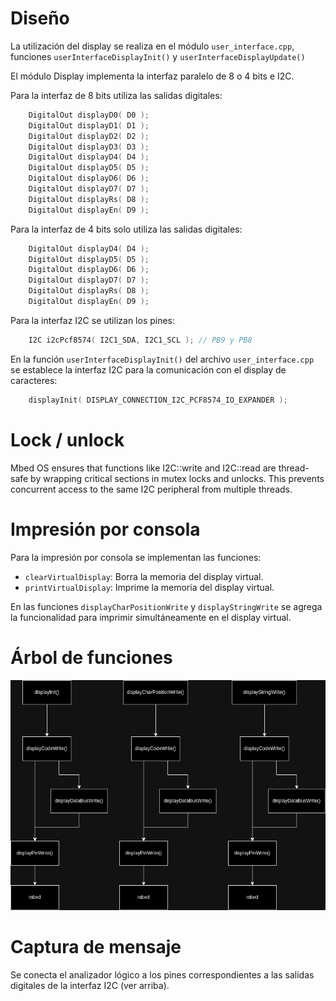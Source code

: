 # Diseño
La utilización del display se realiza en el módulo `user_interface.cpp`, funciones `userInterfaceDisplayInit()` y `userInterfaceDisplayUpdate()`

El módulo Display implementa la interfaz paralelo de 8 o 4 bits e I2C.

Para la interfaz de 8 bits utiliza las salidas digitales:

```cpp
    DigitalOut displayD0( D0 );
    DigitalOut displayD1( D1 );
    DigitalOut displayD2( D2 );
    DigitalOut displayD3( D3 );
    DigitalOut displayD4( D4 );
    DigitalOut displayD5( D5 );
    DigitalOut displayD6( D6 );
    DigitalOut displayD7( D7 );
    DigitalOut displayRs( D8 );
    DigitalOut displayEn( D9 );
```

Para la interfaz de 4 bits solo utiliza las salidas digitales:

```cpp
    DigitalOut displayD4( D4 );
    DigitalOut displayD5( D5 );
    DigitalOut displayD6( D6 );
    DigitalOut displayD7( D7 );
    DigitalOut displayRs( D8 );
    DigitalOut displayEn( D9 );
```

Para la interfaz I2C se utilizan los pines:

```cpp
    I2C i2cPcf8574( I2C1_SDA, I2C1_SCL ); // PB9 y PB8
```

En la función `userInterfaceDisplayInit()` del archivo `user_interface.cpp` se establece la interfaz I2C para la comunicación con el display de caracteres:

```cpp
    displayInit( DISPLAY_CONNECTION_I2C_PCF8574_IO_EXPANDER );
```

# Lock / unlock

Mbed OS ensures that functions like I2C::write and I2C::read are thread-safe by wrapping critical sections in mutex locks and unlocks. 
This prevents concurrent access to the same I2C peripheral from multiple threads.

# Impresión por consola

Para la impresión por consola se implementan las funciones:

- `clearVirtualDisplay`: Borra la memoria del display virtual.
- `printVirtualDisplay`: Imprime la memoria del display virtual.

En las funciones `displayCharPositionWrite` y `displayStringWrite` se agrega la funcionalidad para imprimir simultáneamente en el display virtual.

# Árbol de funciones

<picture>
    <img src=img/dependency-tree-example-6.3.png>
</picture>

# Captura de mensaje

Se conecta el analizador lógico a los pines correspondientes a las salidas digitales de la interfaz I2C (ver arriba).